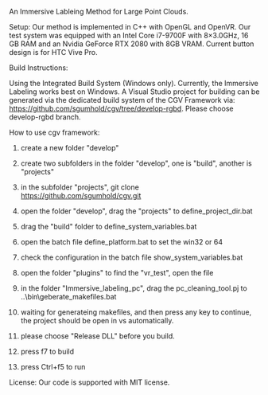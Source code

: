 An Immersive Lableing Method for Large Point Clouds.

Setup: Our method is implemented in C++ with OpenGL and OpenVR. Our test system was equipped with an Intel Core i7-9700F with 8×3.0GHz, 16 GB RAM and an Nvidia GeForce RTX 2080 with 8GB VRAM. Current button design is for HTC Vive Pro.

Build Instructions:

Using the Integrated Build System (Windows only). Currently, the Immersive Labeling works best on Windows. A Visual Studio project for building can be generated via the dedicated build system of the CGV Framework via: https://github.com/sgumhold/cgv/tree/develop-rgbd. Please choose develop-rgbd branch.

How to use cgv framework:
1. create a new folder "develop"
2. create two subfolders in the folder "develop", one is "build", another is "projects"
3. in the subfolder "projects", git clone https://github.com/sgumhold/cgv.git
4. open the folder "develop", drag the "projects" to define_project_dir.bat
5. drag the "build" folder to define_system_variables.bat
6. open the batch file define_platform.bat to set the win32 or 64
7. check the configuration in the batch file show_system_variables.bat

8. open the folder "plugins" to find the "vr_test", open the file
9. in the folder "Immersive_labeling_pc", drag the pc_cleaning_tool.pj to ..\bin\geberate_makefiles.bat
10. waiting for generateing makefiles, and then press any key to continue, the project should be open in vs automatically.
11. please choose "Release DLL" before you build.
12. press f7 to build
13. press Ctrl+f5 to run

License: Our code is supported with MIT license.

